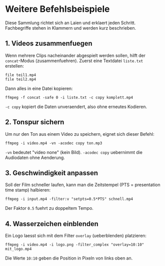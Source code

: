 # Weitere Befehlsbeispiele

Diese Sammlung richtet sich an Laien und erklaert jeden Schritt. Fachbegriffe stehen in Klammern und werden kurz beschrieben.

## 1. Videos zusammenfuegen

Wenn mehrere Clips nacheinander abgespielt werden sollen, hilft der `concat`-Modus (zusammenfuehren). Zuerst eine Textdatei `liste.txt` erstellen:

```
file teil1.mp4
file teil2.mp4
```

Dann alles in eine Datei kopieren:

```
ffmpeg -f concat -safe 0 -i liste.txt -c copy komplett.mp4
```

`-c copy` kopiert die Daten unveraendert, also ohne erneutes Kodieren.

## 2. Tonspur sichern

Um nur den Ton aus einem Video zu speichern, eignet sich dieser Befehl:

```
ffmpeg -i video.mp4 -vn -acodec copy ton.mp3
```

`-vn` bedeutet "video none" (kein Bild). `-acodec copy` uebernimmt die Audiodaten ohne Aenderung.

## 3. Geschwindigkeit anpassen

Soll der Film schneller laufen, kann man die Zeitstempel (PTS = presentation time stamp) halbieren:

```
ffmpeg -i input.mp4 -filter:v "setpts=0.5*PTS" schnell.mp4
```

Der Faktor `0.5` fuehrt zu doppeltem Tempo.

## 4. Wasserzeichen einblenden

Ein Logo laesst sich mit dem Filter `overlay` (ueberblenden) platzieren:

```
ffmpeg -i video.mp4 -i logo.png -filter_complex "overlay=10:10" mit_logo.mp4
```

Die Werte `10:10` geben die Position in Pixeln von links oben an.


